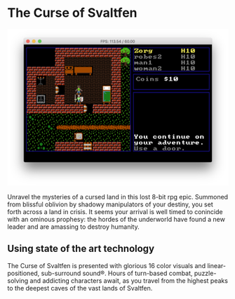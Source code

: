 # The Curse of Svaltfen

<img src="images/game.png">

Unravel the mysteries of a cursed land in this lost 8-bit rpg epic.
Summoned from blissful oblivion by shadowy manipulators of your
destiny, you set forth across a land in crisis. It seems your
arrival is well timed to conincide with an ominous prophesy: the 
hordes of the underworld have found a new leader and are amassing to 
destroy humanity.

## Using state of the art technology

The Curse of Svaltfen is presented with glorious 16 color
visuals and linear-positioned, sub-surround sound&reg;. Hours
of turn-based combat, puzzle-solving and addicting characters
await, as you travel from the highest peaks to the
deepest caves of the vast lands of Svaltfen.

